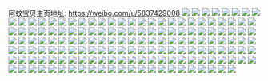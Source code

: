 阿蚊宝贝主页地址: https://weibo.com/u/5837429008 
![](https://wx4.sinaimg.cn/mw2000/006n3fWMly1h7z7wblt0aj33402c07wh.jpg) 
![](https://wx4.sinaimg.cn/mw2000/006n3fWMly1h7z7wdwpzcj32c03407wh.jpg) 
![](https://wx4.sinaimg.cn/mw2000/006n3fWMly1h7z7w90zh5j32c0340b2c.jpg) 
![](https://wx4.sinaimg.cn/mw2000/006n3fWMly1h7grwz6qulj32hc3b4tu4.jpg) 
![](https://wx4.sinaimg.cn/mw2000/006n3fWMly1h7grx43pu6j32hc3b44qs.jpg) 
![](https://wx4.sinaimg.cn/mw2000/006n3fWMly1h7grwxs3t8j32hc3b4x6r.jpg) 
![](https://wx4.sinaimg.cn/mw2000/006n3fWMly1h7grx1g2h3j327j2xzu0y.jpg) 
![](https://wx4.sinaimg.cn/mw2000/006n3fWMly1h7grx0kerej33b42hce83.jpg) 
![](https://wx4.sinaimg.cn/mw2000/006n3fWMly1h7gryy7l0aj32hc3b47hu.jpg) 
![](https://wx4.sinaimg.cn/mw2000/006n3fWMly1h7grwvzfa5j327n2y77wi.jpg) 
![](https://wx4.sinaimg.cn/mw2000/006n3fWMly1h6rba9rfg7j33402c0hdt.jpg) 
![](https://wx4.sinaimg.cn/mw2000/006n3fWMly1h6rba95hfpj326s2x2kjl.jpg) 
![](https://wx4.sinaimg.cn/mw2000/006n3fWMly1h6rbaagvn5j323u2wrb1b.jpg) 
![](https://wx4.sinaimg.cn/mw2000/006n3fWMly1h6rbab6dc4j32au30ugx1.jpg) 
![](https://wx4.sinaimg.cn/mw2000/006n3fWMly1h6n8yg5y3sj32au32ekjl.jpg) 
![](https://wx4.sinaimg.cn/mw2000/006n3fWMly1h6n8yhihccj32c0340npd.jpg) 
![](https://wx4.sinaimg.cn/mw2000/006n3fWMly1h63zajdbhoj31sc2dsb2a.jpg) 
![](https://wx4.sinaimg.cn/mw2000/006n3fWMly1h63zakcfrnj30sg11xqv5.jpg) 
![](https://wx4.sinaimg.cn/mw2000/006n3fWMly1h63o5v5elxj32c0340x6p.jpg) 
![](https://wx4.sinaimg.cn/mw2000/006n3fWMly1h61s85n6buj32fh2rzx0w.jpg) 
![](https://wx4.sinaimg.cn/mw2000/006n3fWMly1h61s5kboz2j33b42hcq6c.jpg) 
![](https://wx4.sinaimg.cn/mw2000/006n3fWMly1h61s5ldmvqj33b42hc4qp.jpg) 
![](https://wx4.sinaimg.cn/mw2000/006n3fWMly1h61s5j52xyj33b42hcb0p.jpg) 
![](https://wx4.sinaimg.cn/mw2000/006n3fWMly1h5z4an3wdej32c03404qq.jpg) 
![](https://wx4.sinaimg.cn/mw2000/006n3fWMly1h5s6grsfccj32c0340hdt.jpg) 
![](https://wx4.sinaimg.cn/mw2000/006n3fWMly1h5rgc7hd3nj31w42u64pe.jpg) 
![](https://wx4.sinaimg.cn/mw2000/006n3fWMly1h5rgcgs1nbj323u2sm1ky.jpg) 
![](https://wx4.sinaimg.cn/mw2000/006n3fWMly1h5rgcie8n3j324s2sw7u0.jpg) 
![](https://wx4.sinaimg.cn/mw2000/006n3fWMly1h5nt2c33i4j322o340e82.jpg) 
![](https://wx4.sinaimg.cn/mw2000/006n3fWMly1h5nt2kq80jj322o340kjm.jpg) 
![](https://wx4.sinaimg.cn/mw2000/006n3fWMly1h5k2ry2xlwj30th12rh5z.jpg) 
![](https://wx4.sinaimg.cn/mw2000/006n3fWMly1h5eopf7j8ej32c0340u0x.jpg) 
![](https://wx4.sinaimg.cn/mw2000/006n3fWMly1h5ep6v8x8vj325l2vghdu.jpg) 
![](https://wx4.sinaimg.cn/mw2000/006n3fWMly1h58sh6zlw0j32hc3b41kz.jpg) 
![](https://wx4.sinaimg.cn/mw2000/006n3fWMly1h58s7zc3hkj32hc3b41kz.jpg) 
![](https://wx4.sinaimg.cn/mw2000/006n3fWMly1h58s7xqu5oj32hc3b4e83.jpg) 
![](https://wx4.sinaimg.cn/mw2000/006n3fWMly1h58sbl3q3nj32fv222kjl.jpg) 
![](https://wx4.sinaimg.cn/mw2000/006n3fWMly1h50l2ak7wqj323v35sqv7.jpg) 
![](https://wx4.sinaimg.cn/mw2000/006n3fWMly1h50l2fwv0mj323u35s1kz.jpg) 
![](https://wx4.sinaimg.cn/mw2000/006n3fWMly1h50l2mg8lxj323u35sqv6.jpg) 
![](https://wx4.sinaimg.cn/mw2000/006n3fWMly1h50l2vz3toj323v35su0y.jpg) 
![](https://wx4.sinaimg.cn/mw2000/006n3fWMly1h50l39i51tj31ec1v47wh.jpg) 
![](https://wx4.sinaimg.cn/mw2000/006n3fWMly1h50l7emskuj32442tj7wi.jpg) 
![](https://wx4.sinaimg.cn/mw2000/006n3fWMly1h50l2cr7mnj31lp2ei7wi.jpg) 
![](https://wx4.sinaimg.cn/mw2000/006n3fWMly1h50l7gl22sj323u35snpe.jpg) 
![](https://wx4.sinaimg.cn/mw2000/006n3fWMly1h50l2szy02j323u35sqv6.jpg) 
![](https://wx4.sinaimg.cn/mw2000/006n3fWMly1h4rh2r69hwj323v35su0y.jpg) 
![](https://wx4.sinaimg.cn/mw2000/006n3fWMly1h4rh2gm2hkj323v35skjo.jpg) 
![](https://wx4.sinaimg.cn/mw2000/006n3fWMly1h4rh2nluiej323v35sb2c.jpg) 
![](https://wx4.sinaimg.cn/mw2000/006n3fWMly1h4rh2yj37rj323v35snpf.jpg) 
![](https://wx4.sinaimg.cn/mw2000/006n3fWMly1h4rh2upv4cj323v35s4qs.jpg) 
![](https://wx4.sinaimg.cn/mw2000/006n3fWMly1h4rh2jl5kxj323v35sx6q.jpg) 
![](https://wx4.sinaimg.cn/mw2000/006n3fWMly1h4krgieceoj30xc15p7p4.jpg) 
![](https://wx4.sinaimg.cn/mw2000/006n3fWMly1h3y9ka8ddmj322o3407wj.jpg) 
![](https://wx4.sinaimg.cn/mw2000/006n3fWMly1h2qdm1ohx5j314k0i312f.jpg) 
![](https://wx4.sinaimg.cn/mw2000/006n3fWMly1h2jdgy2x4cj32c03401kz.jpg) 
![](https://wx4.sinaimg.cn/mw2000/006n3fWMly1h2jdgz0nf8j32c0340kjm.jpg) 
![](https://wx4.sinaimg.cn/mw2000/006n3fWMly1h2jdgzxua1j32c0340qv5.jpg) 
![](https://wx4.sinaimg.cn/mw2000/006n3fWMly1h2jdh142qoj32c0340e82.jpg) 
![](https://wx4.sinaimg.cn/mw2000/006n3fWMly1h160y05vmhj32hn340x6r.jpg) 
![](https://wx4.sinaimg.cn/mw2000/006n3fWMly1h160y1j3e7j32c0340qv7.jpg) 
![](https://wx4.sinaimg.cn/mw2000/006n3fWMly1h0kttaox5qj31w42itkjl.jpg) 
![](https://wx4.sinaimg.cn/mw2000/006n3fWMly1h0kttee8y7j30ru15s14f.jpg) 
![](https://wx4.sinaimg.cn/mw2000/006n3fWMly1h0gibgvzo6j32c0340e82.jpg) 
![](https://wx4.sinaimg.cn/mw2000/006n3fWMly1gzk5xb9dr4j328q2znb2a.jpg) 
![](https://wx4.sinaimg.cn/mw2000/006n3fWMly1gzk5x8swiaj32c0340hdu.jpg) 
![](https://wx4.sinaimg.cn/mw2000/006n3fWMly1gzk5xcgzxlj32c0340hdt.jpg) 
![](https://wx4.sinaimg.cn/mw2000/006n3fWMly1gzk5xe5ur9j31x42k5hdt.jpg) 
![](https://wx4.sinaimg.cn/mw2000/006n3fWMly1gzk5xhb1mij329w3161kx.jpg) 
![](https://wx4.sinaimg.cn/mw2000/006n3fWMly1gzk5xfxpshj32c03407wi.jpg) 
![](https://wx4.sinaimg.cn/mw2000/006n3fWMly1gyolugn2iqj3340340u11.jpg) 
![](https://wx4.sinaimg.cn/mw2000/006n3fWMly1gyoluciglyj31sz2x2hdu.jpg) 
![](https://wx4.sinaimg.cn/mw2000/006n3fWMly1gyolujsyhvj324235s1kz.jpg) 
![](https://wx4.sinaimg.cn/mw2000/006n3fWMly1gyolukegagj31vi20gnp1.jpg) 
![](https://wx4.sinaimg.cn/mw2000/006n3fWMly1gyolukue8jj30n014itg1.jpg) 
![](https://wx4.sinaimg.cn/mw2000/006n3fWMly1gyolulhnfkj31f61qae81.jpg) 
![](https://wx4.sinaimg.cn/mw2000/006n3fWMly1gyhgwcwqvcj324v2ufu0y.jpg) 
![](https://wx4.sinaimg.cn/mw2000/006n3fWMly1gyhgw9747oj32c0340b2b.jpg) 
![](https://wx4.sinaimg.cn/mw2000/006n3fWMly1gyaysr9qudj31yd35se84.jpg) 
![](https://wx4.sinaimg.cn/mw2000/006n3fWMly1gyaysnl9jcj31xa340u0z.jpg) 
![](https://wx4.sinaimg.cn/mw2000/006n3fWMly1gyaysuh2z8j31xa3401l0.jpg) 
![](https://wx4.sinaimg.cn/mw2000/006n3fWMly1gxy63za39mj329b30ghdu.jpg) 
![](https://wx4.sinaimg.cn/mw2000/006n3fWMly1gxh48hs7cfj331u31unpf.jpg) 
![](https://wx4.sinaimg.cn/mw2000/006n3fWMly1gxh48gkxgjj32c0341qv5.jpg) 
![](https://wx4.sinaimg.cn/mw2000/006n3fWMly1gxh48j9hjjj32bz340qv5.jpg) 
![](https://wx4.sinaimg.cn/mw2000/006n3fWMly1gx6r3bi4iyj32c0340qv6.jpg) 
![](https://wx4.sinaimg.cn/mw2000/006n3fWMly1gx6r3iz9u1j33402c0u0x.jpg) 
![](https://wx4.sinaimg.cn/mw2000/006n3fWMly1gx6r3e72zjj31mm2654qp.jpg) 
![](https://wx4.sinaimg.cn/mw2000/006n3fWMly1gx6r3d1srsj32592vf4qq.jpg) 
![](https://wx4.sinaimg.cn/mw2000/006n3fWMly1gx6r3fxgxrj32502uohdt.jpg) 
![](https://wx4.sinaimg.cn/mw2000/006n3fWMly1gx6r3hmcoxj32c0340qv5.jpg) 
![](https://wx4.sinaimg.cn/mw2000/006n3fWMly1gx25u9e9xcj3316340b2g.jpg) 
![](https://wx4.sinaimg.cn/mw2000/006n3fWMly1gx25ueqdy5j33403404qs.jpg) 
![](https://wx4.sinaimg.cn/mw2000/006n3fWMly1gwqktuzr2xj32c03404qs.jpg) 
![](https://wx4.sinaimg.cn/mw2000/006n3fWMly1gwmo6m62m0j33402c0b2a.jpg) 
![](https://wx4.sinaimg.cn/mw2000/006n3fWMly1gwmo6qzwhsj32k52k5b29.jpg) 
![](https://wx4.sinaimg.cn/mw2000/006n3fWMly1gwmo6op0j2j32c02vuhdw.jpg) 
![](https://wx4.sinaimg.cn/mw2000/006n3fWMly1gwmo9ooqt8j31nn27j7wh.jpg) 
![](https://wx4.sinaimg.cn/mw2000/006n3fWMly1gwmj7ltfdyj32812yp7wi.jpg) 
![](https://wx4.sinaimg.cn/mw2000/006n3fWMly1gwi8t2f0alj325t2vrx6q.jpg) 
![](https://wx4.sinaimg.cn/mw2000/006n3fWMly1gwi8tew82gj3340340e82.jpg) 
![](https://wx4.sinaimg.cn/mw2000/006n3fWMly1gwi8tg1m89j30u0140q6w.jpg) 
![](https://wx4.sinaimg.cn/mw2000/006n3fWMly1gwi8soec0tj32c01rau0y.jpg) 
![](https://wx4.sinaimg.cn/mw2000/006n3fWMly1gwb8hkqrwgj33403401l3.jpg) 
![](https://wx4.sinaimg.cn/mw2000/006n3fWMly1gwb8k4rsb0j33403407wl.jpg) 
![](https://wx4.sinaimg.cn/mw2000/006n3fWMly1gwb8lcf26dj3340340qvc.jpg) 
![](https://wx4.sinaimg.cn/mw2000/006n3fWMly1gwb8gvb643j3340340qv7.jpg) 
![](https://wx4.sinaimg.cn/mw2000/006n3fWMly1gwb8jun6t0j3340340u10.jpg) 
![](https://wx4.sinaimg.cn/mw2000/006n3fWMly1gwb8lnp0l2j3340340e86.jpg) 
![](https://wx4.sinaimg.cn/mw2000/006n3fWMly1gwb8ml312nj33402c0x6s.jpg) 
![](https://wx4.sinaimg.cn/mw2000/006n3fWMly1gwb8mvrz69j33152c64qr.jpg) 
![](https://wx4.sinaimg.cn/mw2000/006n3fWMly1gwb8n3ll23j331e31ekjm.jpg) 
![](https://wx4.sinaimg.cn/mw2000/006n3fWMly1gvsxnnqf6wj329w3161kx.jpg) 
![](https://wx4.sinaimg.cn/mw2000/006n3fWMly1gvm8bnnh12j63402c0hdu02.jpg) 
![](https://wx4.sinaimg.cn/mw2000/006n3fWMly1gvm8bp0j3mj628h2tb7wj02.jpg) 
![](https://wx4.sinaimg.cn/mw2000/006n3fWMly1gvm8brnxexj32v725enpe.jpg) 
![](https://wx4.sinaimg.cn/mw2000/006n3fWMly1gvm8bu4vdcj62so23ix6p02.jpg) 
![](https://wx4.sinaimg.cn/mw2000/006n3fWMly1gvm8bt2g98j62c0340hdu02.jpg) 
![](https://wx4.sinaimg.cn/mw2000/006n3fWMly1gvm8d7y3orj62c0340b2902.jpg) 
![](https://wx4.sinaimg.cn/mw2000/006n3fWMly1gvm8bx8dtxj63402c01kx02.jpg) 
![](https://wx4.sinaimg.cn/mw2000/006n3fWMly1gvm8byda77j629w2wekjl02.jpg) 
![](https://wx4.sinaimg.cn/mw2000/006n3fWMly1gvm8d745soj33402c0qv5.jpg) 
![](https://wx4.sinaimg.cn/mw2000/006n3fWMly1gvepe85glwj620j2orhd802.jpg) 
![](https://wx4.sinaimg.cn/mw2000/006n3fWMly1gvepe7fu6bj62283057wi02.jpg) 
![](https://wx4.sinaimg.cn/mw2000/006n3fWMly1gv968su5wdj630j29e4qp02.jpg) 
![](https://wx4.sinaimg.cn/mw2000/006n3fWMly1gv968uosiyj62yb23ke8102.jpg) 
![](https://wx4.sinaimg.cn/mw2000/006n3fWMly1gv96b620ykj62uc35se8302.jpg) 
![](https://wx4.sinaimg.cn/mw2000/006n3fWMly1gv968rb4ysj60vc15stlf02.jpg) 
![](https://wx4.sinaimg.cn/mw2000/006n3fWMly1gv7wb00vujj62602w0qv502.jpg) 
![](https://wx4.sinaimg.cn/mw2000/006n3fWMly1gv7wayg30sj63402c0kjl02.jpg) 
![](https://wx4.sinaimg.cn/mw2000/006n3fWMly1gv3ma7nqmfj61zf2n9b2902.jpg) 
![](https://wx4.sinaimg.cn/mw2000/006n3fWMly1gv3ma85t28j60vc15stlt02.jpg) 
![](https://wx4.sinaimg.cn/mw2000/006n3fWMly1gv3ma9hbpaj62c02uzkjm02.jpg) 
![](https://wx4.sinaimg.cn/mw2000/006n3fWMly1gupo0oz8cqj62c03407wh02.jpg) 
![](https://wx4.sinaimg.cn/mw2000/006n3fWMly1guhirowi0jj623n2sz1kx02.jpg) 
![](https://wx4.sinaimg.cn/mw2000/006n3fWMly1guhirr5cdqj63402c0x6p02.jpg) 
![](https://wx4.sinaimg.cn/mw2000/006n3fWMly1guhitie5pkj625x25fkjl02.jpg) 
![](https://wx4.sinaimg.cn/mw2000/006n3fWMly1guhitja3wrj63402c0hdt02.jpg) 
![](https://wx4.sinaimg.cn/mw2000/006n3fWMly1gubtrshfblj62ah1liql502.jpg) 
![](https://wx4.sinaimg.cn/mw2000/006n3fWMly1gubtsspndbj63402c0npd02.jpg) 
![](https://wx4.sinaimg.cn/mw2000/006n3fWMly1gubtpva9wnj63402c0u0x02.jpg) 
![](https://wx4.sinaimg.cn/mw2000/006n3fWMly1gu9nxgby17j60vi15stt702.jpg) 
![](https://wx4.sinaimg.cn/mw2000/006n3fWMly1gu9nxgwyx2j30vc15s47j.jpg) 
![](https://wx4.sinaimg.cn/mw2000/006n3fWMly1gu4ud1stotj63403407wj02.jpg) 
![](https://wx4.sinaimg.cn/mw2000/006n3fWMly1gu2jk25kcvj63402c0hdu02.jpg) 
![](https://wx4.sinaimg.cn/mw2000/006n3fWMly1gu2jjy5bsrj63402c0u0x02.jpg) 
![](https://wx4.sinaimg.cn/mw2000/006n3fWMly1gu2jk0ljfyj62c0340u0x02.jpg) 
![](https://wx4.sinaimg.cn/mw2000/006n3fWMly1gu2jk3t59sj63402c0qv502.jpg) 
![](https://wx4.sinaimg.cn/mw2000/006n3fWMly1gu2jk5r5ubj63402c0b2a02.jpg) 
![](https://wx4.sinaimg.cn/mw2000/006n3fWMly1gu2jjzmuibj62yo280hdu02.jpg) 
![](https://wx4.sinaimg.cn/mw2000/006n3fWMly1gu2jk7ynjoj628i2za7wi02.jpg) 
![](https://wx4.sinaimg.cn/mw2000/006n3fWMly1gu2jk9cyvvj62xh2c0hdv02.jpg) 
![](https://wx4.sinaimg.cn/mw2000/006n3fWMly1gu2jkax2mkj6340340npf02.jpg) 
![](https://wx4.sinaimg.cn/mw2000/006n3fWMly1gu2jl02rfij62qa35she102.jpg) 
![](https://wx4.sinaimg.cn/mw2000/006n3fWMly1gu2jl1f7v0j627m2wx7wi02.jpg) 
![](https://wx4.sinaimg.cn/mw2000/006n3fWMly1gu2jkra7h8j62b032pe8202.jpg) 
